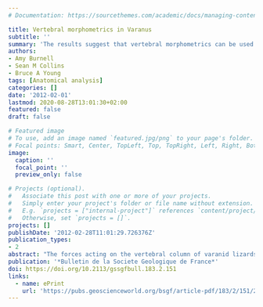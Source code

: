 ```yaml
---
# Documentation: https://sourcethemes.com/academic/docs/managing-content/

title: Vertebral morphometrics in Varanus
subtitle: ''
summary: 'The results suggest that vertebral morphometrics can be used as a tool to further delineate the habitat preferences of extinct varanoid lizards, and could serve to highlight the functional transitions between terrestrial and aquatic species'
authors:
- Amy Burnell
- Sean M Collins
- Bruce A Young
tags: [Anatomical analysis]
categories: []
date: '2012-02-01'
lastmod: 2020-08-28T13:01:30+02:00
featured: false
draft: false

# Featured image
# To use, add an image named `featured.jpg/png` to your page's folder.
# Focal points: Smart, Center, TopLeft, Top, TopRight, Left, Right, BottomLeft, Bottom, BottomRight.
image:
  caption: ''
  focal_point: ''
  preview_only: false

# Projects (optional).
#   Associate this post with one or more of your projects.
#   Simply enter your project's folder or file name without extension.
#   E.g. `projects = ["internal-project"]` references `content/project/deep-learning/index.md`.
#   Otherwise, set `projects = []`.
projects: []
publishDate: '2012-02-28T11:01:29.726376Z'
publication_types:
- 2
abstract: "The forces acting on the vertebral column of varanid lizards differ greatly during swimming and walking. To examine the long-term impact of these forces, the dorsal vertebrae of terrestrial and aquatic species of Varanus were compared using 3-D laser scanning and morphometric analysis. There were significant differences between the two groups in vertebral anatomical features, particularly in the articular surfaces. Further analysis demonstrated that the dorsal vertebrae could be significantly divided into three groups of nearly equal size: the sternal group (dorsal vertebrae 1–7), the middle group (dorsal vertebrae 8–14), and the pelvic group (dorsal vertebrae 15–22). Within each of these groups there was significant differences between the terrestrial and aquatic species; these differences were least in the more conserved sternal region and greatest in the highly variable pelvic region. The results suggest that vertebral morphometrics can be used as a tool to further delineate the habitat preferences of extinct varanoid lizards, and could serve to highlight the functional transitions between terrestrial and aquatic species."
publication: '*Bulletin de la Societe Geologique de France*'
doi: https://doi.org/10.2113/gssgfbull.183.2.151
links:
  - name: ePrint
    url: 'https://pubs.geoscienceworld.org/bsgf/article-pdf/183/2/151/2930908/151.pdf8'
---
```

